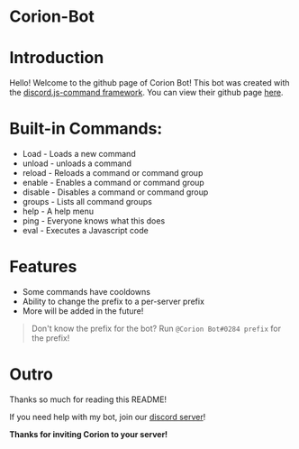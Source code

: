 # Corion-Bot


# Introduction
Hello! Welcome to the github page of Corion Bot! This bot was created with the [discord.js-command framework](https://discord.js.org/#/docs/commando/master/general/welcome).
You can view their github page [here](https://github.com/discordjs/Commando).

# Built-in Commands: 
* Load - Loads a new command
* unload - unloads a command
* reload - Reloads a command or command group
* enable - Enables a command or command group
* disable - Disables a command or command group
* groups - Lists all command groups
* help - A help menu
* ping - Everyone knows what this does
* eval - Executes a Javascript code



# Features
* Some commands have cooldowns
* Ability to change the prefix to a per-server prefix
* More will be added in the future!


> Don't know the prefix for the bot? Run `@Corion Bot#0284 prefix` for the prefix!

# Outro

Thanks so much for reading this README!

If you need help with my bot, join our [discord server](https://discord.gg/wcbQ7Cx6Tt)!
 
**Thanks for inviting Corion to your server!**
